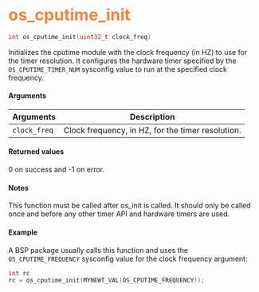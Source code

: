 ## <font color="F2853F" style="font-size:24pt">os_cputime_init</font>

```c
int os_cputime_init(uint32_t clock_freq)
```
Initializes the cputime module with the clock frequency (in HZ) to use for the timer resolution. It configures the hardware timer specified by the `OS_CPUTIME_TIMER_NUM` sysconfig value to run at the specified clock frequency.


#### Arguments

| Arguments | Description |
|-----------|-------------|
| `clock_freq` |  Clock frequency, in HZ, for the timer resolution.


#### Returned values

0 on success and -1 on error.

#### Notes
This function must be called after os_init is called. It should only be called once and before any other timer API and hardware timers are used.

#### Example
A BSP package usually calls this function and uses the `OS_CPUTIME_FREQUENCY` sysconfig value for the clock frequency argument:
```c
int rc
rc = os_cputime_init(MYNEWT_VAL(OS_CPUTIME_FREQUENCY));
```

